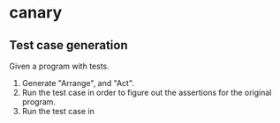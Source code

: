# canary

## Test case generation
Given a program with tests.  
1. Generate "Arrange", and "Act".
2. Run the test case in order to figure out the assertions for the original program.
3. Run the test case in 